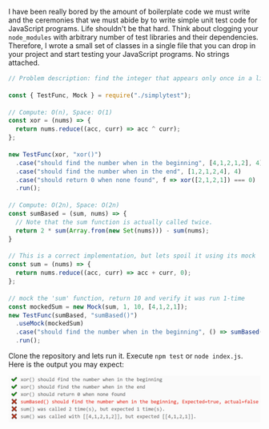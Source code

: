 I have been really bored by the amount of boilerplate code we must write and the ceremonies that we must abide by to write simple unit test code for JavaScript programs. Life shouldn't be that hard. Think about clogging your `node_modules` with arbitrary number of test libraries and their dependencies. Therefore, I wrote a small set of classes in a single file that you can drop in your project and start testing your JavaScript programs. No strings attached.

```javascript
// Problem description: find the integer that appears only once in a list in linear time while others appear exactly twice.

const { TestFunc, Mock } = require("./simplytest");

// Compute: O(n), Space: O(1)
const xor = (nums) => {
  return nums.reduce((acc, curr) => acc ^ curr);
};

new TestFunc(xor, "xor()")
  .case("should find the number when in the beginning", [4,1,2,1,2], 4)
  .case("should find the number when in the end", [1,2,1,2,4], 4)
  .case("should return 0 when none found", f => xor([2,1,2,1]) === 0)
  .run();

// Compute: O(2n), Space: O(2n)
const sumBased = (sum, nums) => {
  // Note that the sum function is actually called twice.
  return 2 * sum(Array.from(new Set(nums))) - sum(nums);
}

// This is a correct implementation, but lets spoil it using its mock
const sum = (nums) => {
  return nums.reduce((acc, curr) => acc + curr, 0);
};

// mock the 'sum' function, return 10 and verify it was run 1-time
const mockedSum = new Mock(sum, 1, 10, [4,1,2,1]);
new TestFunc(sumBased, "sumBased()")
  .useMock(mockedSum)
  .case("should find the number when in the beginning", () => sumBased(mockedSum.instance, [4,1,2,1,2]) === 4)
  .run();
```

Clone the repository and lets run it. Execute `npm test` or `node index.js`. Here is the output you may expect:

![Output](https://raw.githubusercontent.com/tsaqib/simplytest/master/images/screenshot.png)
